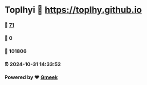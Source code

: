 # Toplhyi :link: https://toplhy.github.io 
### :page_facing_up: [71](https://toplhy.github.io/tag.html) 
### :speech_balloon: 0 
### :hibiscus: 101806 
### :alarm_clock: 2024-10-31 14:33:52 
### Powered by :heart: [Gmeek](https://github.com/Meekdai/Gmeek)
